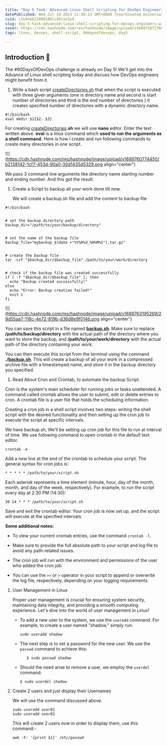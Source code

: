 ```yaml
---
title: "Day 5 Task: Advanced Linux Shell Scripting for DevOps Engineers with User management"
datePublished: Wed Jul 19 2023 11:30:13 GMT+0000 (Coordinated Universal Time)
cuid: clk9n6b22000109lc49ise3y4
slug: day-5-task-advanced-linux-shell-scripting-for-devops-engineers-with-user-management
cover: https://cdn.hashnode.com/res/hashnode/image/upload/v1689758727683/95e121c8-da1e-4cfb-a59e-b619ffe2aa6f.jpeg
tags: linux, devops, shell-script, 90daysofdevops, day5

---
```


## **Introduction 🌟**

The #90DaysOfDevOps challenge is already on Day 5! We'll get into the Advance of Linux shell scripting today and discuss how DevOps engineers might benefit from it.

1. Write a bash script [createDirectories.sh](http://createDirectories.sh) that when the script is executed with three given arguments (one is directory name and second is start number of directories and third is the end number of directories ) it creates specified number of directories with a dynamic directory name.
    

```plaintext
#!/bin/bash 
eval mkdir $1{$2..$3}
```

For creating [createDirectories](http://createDirectories.sh)**.sh** we will use **nano** editor. Enter the text written above. **eval** is a linux command which **used to run the arguments as a shell command.** Here is how I create and run following commands to create many directories in one script.

![](https://cdn.hashnode.com/res/hashnode/image/upload/v1689760774450/b2138142-1cf7-453d-90a0-30d1435d5329.png align="center")

We pass 3 command line arguments like directory name starting number and ending number. And this got the result.

1. Create a Script to backup all your work done till now.
    
    We will create a backup.sh file and add the content to backup file
    

```plaintext
#!/bin/bash


# set the backup directory path
backup_dir="/path/to/your/backup/directory"


# set the name of the backup file
backup_file="mybackup_$(date +"%Y%m%d_%H%M%S").tar.gz"


# create the backup file
tar -czf "$backup_dir/$backup_file" /path/to/your/work/directory


# check if the backup file was created successfully
if [ -f "$backup_dir/$backup_file" ]; then
  echo "Backup created successfully!"
else
  echo "Error: Backup creation failed!"
  exit 1
fi
```

![](https://cdn.hashnode.com/res/hashnode/image/upload/v1689763195269/29d55aa7-118c-4e72-819b-d36d8e9f0146.png align="center")

You can save this script in a file named [**backup.sh**](http://backup.sh). Make sure to replace **/path/to/backup/directory** with the actual path of the directory where you want to store the backup, and **/path/to/your/work/directory** with the actual path of the directory containing your work.

You can then execute this script from the terminal using the command **./**[**backup.sh**](http://backup.sh). This will create a backup of all your work in a compressed archive file with a timestamped name, and store it in the backup directory you specified.

1. Read About Cron and Crontab, to automate the backup Script.
    

Cron is the system's main scheduler for running jobs or tasks unattended. A command called crontab allows the user to submit, edit or delete entries to cron. A crontab file is a user file that holds the scheduling information.

Creating a cron job in a shell script involves two steps: writing the shell script with the desired functionality and then setting up the cron job to execute the script at specific intervals.

We have backup.sh, We'll be setting up cron job for this file to run at interval of time. We use following command to open crontab in the default text editor.

```plaintext
crontab -e
```

Add a new line at the end of the crontab to schedule your script. The general syntax for cron jobs is:

```plaintext
* * * * * /path/to/your/script.sh
```

Each asterisk represents a time element (minute, hour, day of the month, month, and day of the week, respectively). For example, to run the script every day at 2:30 PM (14:30):

```plaintext
30 14 * * * /path/to/your/script.sh
```

Save and exit the crontab editor. Your cron job is now set up, and the script will execute at the specified intervals.

**Some additional notes:**

* To view your current crontab entries, use the command `crontab -l`.
    
* Make sure to provide the full absolute path to your script and log file to avoid any path-related issues.
    
* The cron job will run with the environment and permissions of the user who added the cron job.
    
* You can use the `>>` or `>` operator in your script to append or overwrite the log file, respectively, depending on your logging requirements.
    

1. User Management in Linux
    
    Proper user management is crucial for ensuring system security, maintaining data integrity, and providing a smooth computing experience. Let's dive into the world of user management in Linux!
    
    * To add a new user to the system, we use the `useradd` command. For example, to create a user named "shadow," simply run:
        
        ```plaintext
        sudo useradd shadow
        ```
        
    * The next step is to set a password for the new user. We use the `passwd` command to achieve this:
        
        ```plaintext
           $ sudo passwd shadow
        ```
        
    * Should the need arise to remove a user, we employ the `userdel` command:
        
        ```plaintext
        $ sudo userdel shadow
        ```
        
2. Create 2 users and just display their Usernames
    
    We will use the command discussed above.
    
    ```plaintext
    sudo useradd user01
    sudo useradd user02
    ```
    
    This will create 2 users now in order to display them, use this command:-
    
    ```plaintext
    awk -F: '{print $1}' /etc/passwd
    ```